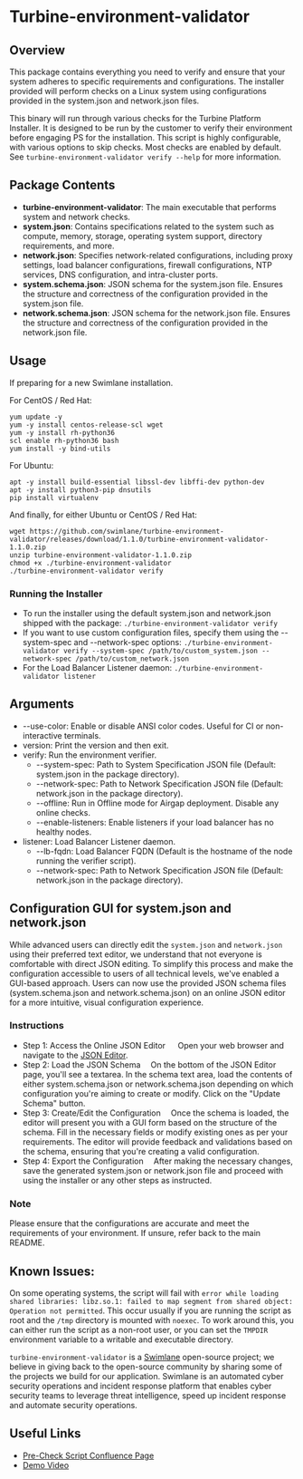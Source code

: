 # Turbine-environment-validator
## Overview
This package contains everything you need to verify and ensure that your system adheres to specific requirements and configurations. The installer provided will perform checks on a Linux system using configurations provided in the system.json and network.json files. 

This binary will run through various checks for the Turbine Platform Installer. It is designed to be run by the customer to verify their environment before engaging PS for the installation. This script is highly configurable, with various options to skip checks. Most checks are enabled by default. See `turbine-environment-validator verify --help` for more information.

## Package Contents
* **turbine-environment-validator**: The main executable that performs system and network checks.
* **system.json**: Contains specifications related to the system such as compute, memory, storage, operating system support, directory requirements, and more.
* **network.json**: Specifies network-related configurations, including proxy settings, load balancer configurations, firewall configurations, NTP services, DNS configuration, and intra-cluster ports.
* **system.schema.json**: JSON schema for the system.json file. Ensures the structure and correctness of the configuration provided in the system.json file.
* **network.schema.json**: JSON schema for the network.json file. Ensures the structure and correctness of the configuration provided in the network.json file.

## Usage
If preparing for a new Swimlane installation.

For CentOS / Red Hat:
```
yum update -y
yum -y install centos-release-scl wget
yum -y install rh-python36
scl enable rh-python36 bash
yum install -y bind-utils
```

For Ubuntu:
```
apt -y install build-essential libssl-dev libffi-dev python-dev
apt -y install python3-pip dnsutils
pip install virtualenv
```

And finally, for either Ubuntu or CentOS / Red Hat:
```
wget https://github.com/swimlane/turbine-environment-validator/releases/download/1.1.0/turbine-environment-validator-1.1.0.zip
unzip turbine-environment-validator-1.1.0.zip
chmod +x ./turbine-environment-validator
./turbine-environment-validator verify

```

### Running the Installer
- To run the installer using the default system.json and network.json shipped with the package:
`./turbine-environment-validator verify`
- If you want to use custom configuration files, specify them using the --system-spec and --network-spec options:
`./turbine-environment-validator verify --system-spec /path/to/custom_system.json --network-spec /path/to/custom_network.json`
- For the Load Balancer Listener daemon:
`./turbine-environment-validator listener`

## Arguments
- --use-color: Enable or disable ANSI color codes. Useful for CI or non-interactive terminals.
- version: Print the version and then exit.
- verify: Run the environment verifier.
    - --system-spec: Path to System Specification JSON file (Default: system.json in the package directory).
    - --network-spec: Path to Network Specification JSON file (Default: network.json in the package directory).
    - --offline: Run in Offline mode for Airgap deployment. Disable any online checks.
    - --enable-listeners: Enable listeners if your load balancer has no healthy nodes.
- listener: Load Balancer Listener daemon.
    - --lb-fqdn: Load Balancer FQDN (Default is the hostname of the node running the verifier script).
    - --network-spec: Path to Network Specification JSON file (Default: network.json in the package directory).


## Configuration GUI for system.json and network.json
While advanced users can directly edit the `system.json` and `network.json` using their preferred text editor, we understand that not everyone is comfortable with direct JSON editing. To simplify this process and make the configuration accessible to users of all technical levels, we've enabled a GUI-based approach. Users can now use the provided JSON schema files (system.schema.json and network.schema.json) on an online JSON editor for a more intuitive, visual configuration experience.

### Instructions
* Step 1: Access the Online JSON Editor
&emsp; Open your web browser and navigate to the [JSON Editor](https://json-editor.github.io/json-editor/).
* Step 2: Load the JSON Schema
&emsp;On the bottom of the JSON Editor page, you'll see a textarea. In the schema text area, load the contents of either system.schema.json or network.schema.json depending on which configuration you're aiming to create or modify.
Click on the "Update Schema" button. 
* Step 3: Create/Edit the Configuration
&emsp;Once the schema is loaded, the editor will present you with a GUI form based on the structure of the schema.
Fill in the necessary fields or modify existing ones as per your requirements. The editor will provide feedback and validations based on the schema, ensuring that you're creating a valid configuration.
* Step 4: Export the Configuration
&emsp;After making the necessary changes, save the generated system.json or network.json file and proceed with using the installer or any other steps as instructed.

### Note
Please ensure that the configurations are accurate and meet the requirements of your environment. If unsure, refer back to the main README.

## Known Issues:
On some operating systems, the script will fail with `error while loading shared libraries: libz.so.1: failed to map segment from shared object: Operation not permitted`. This occur usually if you are running the script as root and the `/tmp` directory is mounted with `noexec`. To work around this, you can either run the script as a non-root user, or you can set the `TMPDIR` environment variable to a writable and executable directory.

`turbine-environment-validator` is a [Swimlane](https://swimlane.com) open-source project; we believe in giving back to the open-source community by sharing some of the projects we build for our application. Swimlane is an automated cyber security operations and incident response platform that enables cyber security teams to leverage threat intelligence, speed up incident response and automate security operations.

## Useful Links
- [Pre-Check Script Confluence Page](https://swimlane.atlassian.net/l/cp/bkFE7orR)
- [Demo Video](https://swimlane.atlassian.net/l/cp/6ktRUaVZ)
